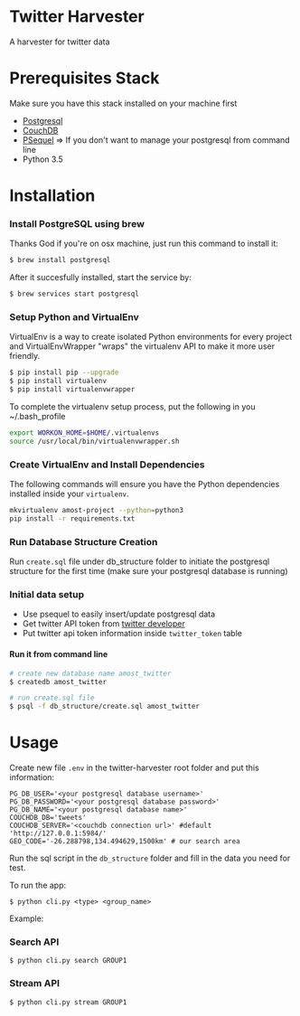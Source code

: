 # Twitter Harvester

A harvester for twitter data

# Prerequisites Stack
Make sure you have this stack installed on your machine first
- [Postgresql](https://www.postgresql.org/)
- [CouchDB](http://couchdb.apache.org/)
- [PSequel](http://www.psequel.com/) => If you don't want to manage your postgresql from command line
- Python 3.5

# Installation
### Install PostgreSQL using brew
Thanks God if you're on osx machine, just run this command to install it:
```bash
$ brew install postgresql
```

After it succesfully installed, start the service by:
```bash
$ brew services start postgresql
```

### Setup Python and VirtualEnv
VirtualEnv is a way to create isolated Python environments for every project and VirtualEnvWrapper "wraps" the virtualenv API to make it more user friendly.

```bash
$ pip install pip --upgrade
$ pip install virtualenv
$ pip install virtualenvwrapper
```

To complete the virtualenv setup process, put the following in you ~/.bash_profile
```bash
export WORKON_HOME=$HOME/.virtualenvs
source /usr/local/bin/virtualenvwrapper.sh
```

### Create VirtualEnv and Install Dependencies
The following commands will ensure you have the Python dependencies installed inside your `virtualenv`.

```bash
mkvirtualenv amost-project --python=python3
pip install -r requirements.txt
```

### Run Database Structure Creation
Run `create.sql` file under db_structure folder to initiate the postgresql structure for the first time (make sure your postgresql database is running)

### Initial data setup
* Use psequel to easily insert/update postgresql data
* Get twitter API token from [twitter developer](https://dev.twitter.com/)
* Put twitter api token information inside `twitter_token` table


#### Run it from command line

```bash
# create new database name amost_twitter
$ createdb amost_twitter

# run create.sql file
$ psql -f db_structure/create.sql amost_twitter
```

# Usage
Create new file `.env` in the twitter-harvester root folder and put this information:

```
PG_DB_USER='<your postgresql database username>'
PG_DB_PASSWORD='<your postgresql database password>'
PG_DB_NAME='<your postgresql database name>'
COUCHDB_DB='tweets'
COUCHDB_SERVER='<couchdb connection url>' #default 'http://127.0.0.1:5984/'
GEO_CODE='-26.288798,134.494629,1500km' # our search area 
```

Run the sql script in the `db_structure` folder and fill in the data you need for test.

To run the app:

    $ python cli.py <type> <group_name>

Example:

### Search API

    $ python cli.py search GROUP1

### Stream API

    $ python cli.py stream GROUP1